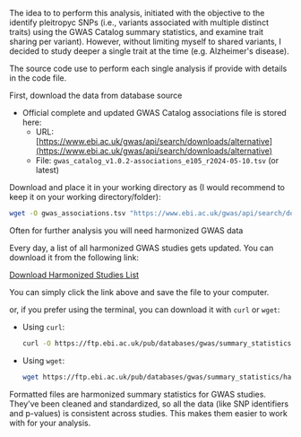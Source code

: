 The idea to to perform this analysis, initiated with the objective to the identify pleitropyc SNPs (i.e., variants associated 
with multiple distinct traits) using the GWAS Catalog summary statistics, and examine trait sharing per variant). However, 
without limiting myself to shared variants, I decided to study deeper a single trait at the time (e.g. Alzheimer's disease). 

The source code use to perform each single analysis if provide with details in the code file. 

First, download the data from database source

- Official complete and updated GWAS Catalog associations file is stored here:
  - URL: [https://www.ebi.ac.uk/gwas/api/search/downloads/alternative](https://www.ebi.ac.uk/gwas/api/search/downloads/alternative)
  - File: `gwas_catalog_v1.0.2-associations_e105_r2024-05-10.tsv` (or latest)

Download and place it in your working directory as (I would recommend to keep it on your working directory/folder):

```bash
wget -O gwas_associations.tsv "https://www.ebi.ac.uk/gwas/api/search/downloads/alternative"
```

Often for further analysis you will need harmonized GWAS data

Every day, a list of all harmonized GWAS studies gets updated. You can download it from the following link:

[Download Harmonized Studies List](https://ftp.ebi.ac.uk/pub/databases/gwas/summary_statistics/harmonised_list.txt)

You can simply click the link above and save the file to your computer.

or, if you prefer using the terminal, you can download it with `curl` or `wget`:
  - Using `curl`:
    ```bash
    curl -O https://ftp.ebi.ac.uk/pub/databases/gwas/summary_statistics/harmonised_list.txt
    ```
  - Using `wget`:
    ```bash
    wget https://ftp.ebi.ac.uk/pub/databases/gwas/summary_statistics/harmonised_list.txt
    ```

Formatted files are harmonized summary statistics for GWAS studies. They’ve been cleaned and standardized, so all the data (like SNP identifiers and p-values) is consistent across studies. 
This makes them easier to work with for your analysis.
